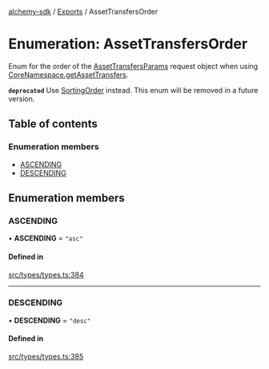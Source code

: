 [alchemy-sdk](../README.md) / [Exports](../modules.md) / AssetTransfersOrder

# Enumeration: AssetTransfersOrder

Enum for the order of the [AssetTransfersParams](../interfaces/AssetTransfersParams.md) request object when
using [CoreNamespace.getAssetTransfers](../classes/CoreNamespace.md#getassettransfers).

**`deprecated`** Use [SortingOrder](SortingOrder.md) instead. This enum will be removed in a
  future version.

## Table of contents

### Enumeration members

- [ASCENDING](AssetTransfersOrder.md#ascending)
- [DESCENDING](AssetTransfersOrder.md#descending)

## Enumeration members

### ASCENDING

• **ASCENDING** = `"asc"`

#### Defined in

[src/types/types.ts:384](https://github.com/alchemyplatform/alchemy-sdk-js/blob/a8bc079/src/types/types.ts#L384)

___

### DESCENDING

• **DESCENDING** = `"desc"`

#### Defined in

[src/types/types.ts:385](https://github.com/alchemyplatform/alchemy-sdk-js/blob/a8bc079/src/types/types.ts#L385)
